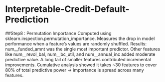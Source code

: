 # Interpretable-Credit-Default-Prediction

##Step8 : Permutation Importance
Computed using sklearn.inspection.permutation_importance.
Measures the drop in model performance when a feature’s values are randomly shuffled.
Results:
num__funded_amnt was the single most important predictor.
Other features like num__revol_bal, num__bc_util, and num__annual_inc added moderate predictive value.
A long tail of smaller features contributed incremental improvements.
Cumulative analysis showed it takes ~30 features to cover 80% of total predictive power → importance is spread across many features.

